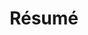 ---
layout: cv
permalink: /cv/
title: Résumé 
nav: true
nav_order: 5
cv_pdf: Ryan Sutherland - Resume - 2024.pdf
description: Here is a copy of my résumé with what I have been up to lately.
toc:
  sidebar: left
---